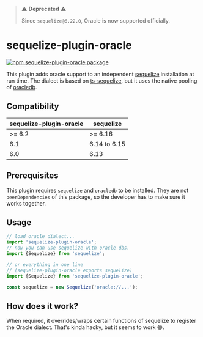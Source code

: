 > ⚠️ **Deprecated** ⚠️
> 
> Since `sequelize@6.22.0`, Oracle is now supported officially.

# sequelize-plugin-oracle

[![npm sequelize-plugin-oracle package](https://img.shields.io/npm/v/sequelize-plugin-oracle.svg)](https://npmjs.org/package/sequelize-plugin-oracle)

This plugin adds oracle support to an independent [sequelize](https://github.com/sequelize/sequelize) installation at
run time. The dialect is based on [ts-sequelize](https://github.com/konnecteam/ts-sequelize), but it uses the native
pooling of [oracledb](https://github.com/oracle/node-oracledb).

## Compatibility

|sequelize-plugin-oracle|sequelize|
|---|---|
| \>= 6.2 | \>= 6.16
| 6.1 | 6.14 to 6.15
| 6.0 | 6.13

## Prerequisites

This plugin requires `sequelize` and `oracledb` to be installed.
They are not `peerDependencies` of this package, so the developer has to make sure it works together. 

## Usage

```typescript
// load oracle dialect...
import 'sequelize-plugin-oracle';
// now you can use sequelize with oracle dbs.
import {Sequelize} from 'sequelize';

// or everything in one line
// (sequelize-plugin-oracle exports sequelize)
import {Sequelize} from 'sequelize-plugin-oracle';

const sequelize = new Sequelize('oracle://...');
```

## How does it work?

When required, it overrides/wraps certain functions of sequelize to register the Oracle dialect.
That's kinda hacky, but it seems to work 😅.
